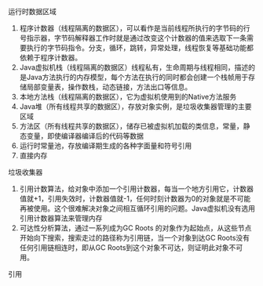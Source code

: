 运行时数据区域

1.  程序计数器（线程隔离的数据区），可以看作是当前线程所执行的字节码的行号指示器，字节码解释器工作时就是通过改变这个计数器的值来选取下一条需要执行的字节码指令。分支，循环，跳转，异常处理，线程恢复等基础功能都依赖于程序计数器。
2.  Java虚拟机栈（线程隔离的数据区）线程私有，生命周期与线程相同，描述的是Java方法执行的内存模型，每个方法在执行的同时都会创建一个栈帧用于存储局部变量表，操作数栈，动态链接，方法出口等信息。
3.  本地方法栈（线程隔离的数据区），它为虚拟机使用到的Native方法服务
4.  Java堆（所有线程共享的数据区），存放对象实例，是垃圾收集器管理的主要区域
5.  方法区（所有线程共享的数据区），储存已被虚拟机加载的类信息，常量，静态变量，即使编译器编译后的代码等数据
6.  运行时常量池，存放编译期生成的各种字面量和符号引用
7.  直接内存

垃圾收集器

1.  引用计数算法，给对象中添加一个引用计数器，每当一个地方引用它，计数器值就+1，引用失效时，计数器值就-1，任何时刻计数器为0的对象就是不可能再被使用。这个很难解决对象之间相互循环引用的问题。Java虚拟机没有选用引用计数器算法来管理内存
2.  可达性分析算法，通过一系列成为GC Roots 的对象作为起始点，从这些节点开始向下搜索，搜索走过的路径称为引用链，当一个对象到达GC Roots没有任何引用链相连时，即从GC Roots到这个对象不可达，则证明此对象不可用。

引用


